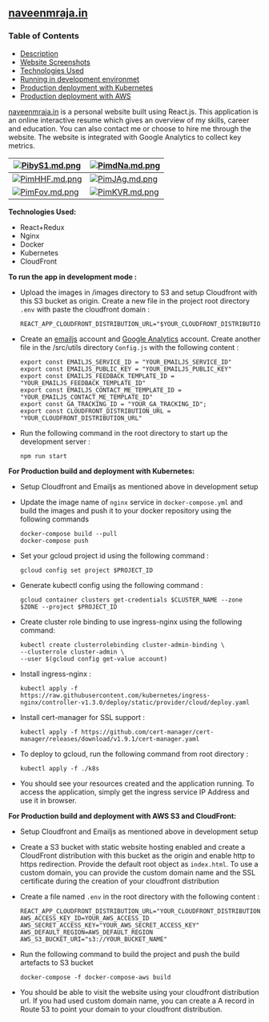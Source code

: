 
## [naveenmraja.in](https://naveenmraja.in)

### Table of Contents
- [Description](#description)
- [Website Screenshots](#screenshots)
- [Technologies Used](#technologies)
- [Running in development environmet](#development)
- [Production deployment with Kubernetes](#production_kubernetes)
- [Production deployment with AWS](#production_aws)

<a name="description"/>

[naveenmraja.in](https://naveenmraja.in) is a personal website built using React.js. This application is an online interactive resume which gives an overview of my skills, career and education. You can also contact me or choose to hire me through the website. The website is integrated with Google Analytics to collect key metrics.

<a name="screenshots"/>

| [![PibyS1.md.png](https://iili.io/PibyS1.md.png)](https://freeimage.host/i/PibyS1) |[![PimdNa.md.png](https://iili.io/PimdNa.md.png)](https://freeimage.host/i/PimdNa) |  
|--|--|  
| [![PimHHF.md.png](https://iili.io/PimHHF.md.png)](https://freeimage.host/i/PimHHF) | [![PimJAg.md.png](https://iili.io/PimJAg.md.png)](https://freeimage.host/i/PimJAg) |  
| [![PimFov.md.png](https://iili.io/PimFov.md.png)](https://freeimage.host/i/PimFov)| [![PimKVR.md.png](https://iili.io/PimKVR.md.png)](https://freeimage.host/i/PimKVR) |

<a name="technologies"/>

**Technologies Used:**

- React+Redux
- Nginx
- Docker
- Kubernetes
- CloudFront

<a name="development"/>

**To run the app in development mode :**

- Upload the images in /images directory to S3 and setup Cloudfront with this S3 bucket as origin. Create a new file in the project root directory `.env` with paste the cloudfront domain :

      REACT_APP_CLOUDFRONT_DISTRIBUTION_URL="$YOUR_CLOUDFRONT_DISTRIBUTION_URL"

- Create an [emailjs](https://www.emailjs.com) account and [Google Analytics](https://analytics.google.com/) account. Create another file  in the /src/utils directory  `Config.js` with the following content :


      export const EMAILJS_SERVICE_ID = "YOUR_EMAILJS_SERVICE_ID"  
      export const EMAILJS_PUBLIC_KEY = "YOUR_EMAILJS_PUBLIC_KEY"  
      export const EMAILJS_FEEDBACK_TEMPLATE_ID = "YOUR_EMAILJS_FEEDBACK_TEMPLATE_ID"  
      export const EMAILJS_CONTACT_ME_TEMPLATE_ID = "YOUR_EMAILJS_CONTACT_ME_TEMPLATE_ID"  
      export const GA_TRACKING_ID = "YOUR_GA_TRACKING_ID";  
      export const CLOUDFRONT_DISTRIBUTION_URL = "YOUR_CLOUDFRONT_DISTRIBUTION_URL"

- Run the following command in the root directory to start up the development server :

      npm run start 

<a name="production_kubernetes"/>

**For Production build and deployment with Kubernetes:**

- Setup Cloudfront and Emailjs as mentioned above in development setup

- Update the image name of  `nginx` service in `docker-compose.yml` and build the images and push it to your docker repository using the following commands

      docker-compose build --pull  
      docker-compose push  

- Set your gcloud project id using the following command :

      gcloud config set project $PROJECT_ID  

- Generate kubectl config using the following command :

      gcloud container clusters get-credentials $CLUSTER_NAME --zone $ZONE --project $PROJECT_ID  

- Create cluster role binding to use ingress-nginx using the following command:

      kubectl create clusterrolebinding cluster-admin-binding \  
      --clusterrole cluster-admin \ 
      --user $(gcloud config get-value account)  

- Install ingress-nginx :

      kubectl apply -f https://raw.githubusercontent.com/kubernetes/ingress-nginx/controller-v1.3.0/deploy/static/provider/cloud/deploy.yaml  

- Install cert-manager for SSL support :

      kubectl apply -f https://github.com/cert-manager/cert-manager/releases/download/v1.9.1/cert-manager.yaml   

- To deploy to gcloud, run the following command from root directory :

      kubectl apply -f ./k8s  

- You should see your resources created and the application running. To access the application, simply get the ingress service IP Address and use it in browser.

<a name="production_aws"/>

**For Production build and deployment with AWS S3 and CloudFront:**

- Setup Cloudfront and Emailjs as mentioned above in development setup

- Create a S3 bucket with static website hosting enabled and create a CloudFront distribution with this bucket as the origin and enable http to https redirection. Provide the default root object as `index.html`. To use a custom domain, you can provide the custom domain name and the SSL certificate during the creation of your cloudfront distribution

- Create a file named `.env` in the root directory with the following content :

      REACT_APP_CLOUDFRONT_DISTRIBUTION_URL="YOUR_CLOUDFRONT_DISTRIBUTION_URL"
      AWS_ACCESS_KEY_ID=YOUR_AWS_ACCESS_ID
      AWS_SECRET_ACCESS_KEY="YOUR_AWS_SECRET_ACCESS_KEY"
      AWS_DEFAULT_REGION=AWS_DEFAULT_REGION
      AWS_S3_BUCKET_URI="s3://YOUR_BUCKET_NAME"

- Run the following command to build the project and push the build artefacts to S3 bucket

      docker-compose -f docker-compose-aws build

- You should be able to visit the website using your cloudfront distribution url. If you had used custom domain name, you can create a A record in Route 53 to point your domain to your cloudfront distribution. 